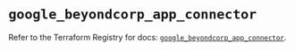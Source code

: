 # `google_beyondcorp_app_connector`

Refer to the Terraform Registry for docs: [`google_beyondcorp_app_connector`](https://registry.terraform.io/providers/hashicorp/google-beta/5.18.0/docs/resources/google_beyondcorp_app_connector).
